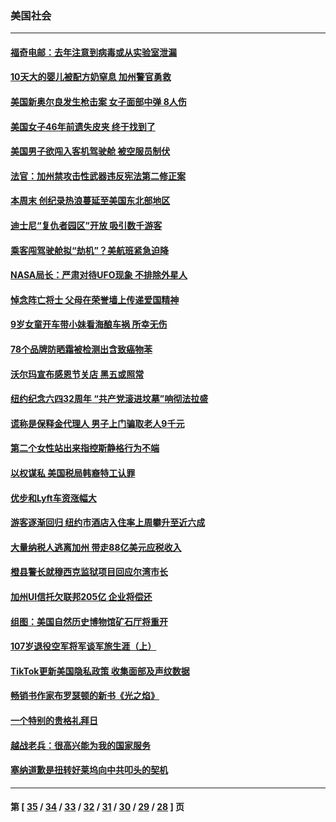 ### 美国社会
---
#### [福奇电邮：去年注意到病毒或从实验室泄漏](../../pages/ncid1078160/n13000275.md) 
#### [10天大的婴儿被配方奶窒息 加州警官勇救](../../pages/ncid1078160/n13002973.md) 
#### [美国新奥尔良发生枪击案 女子面部中弹 8人伤](../../pages/ncid1078160/n13003164.md) 
#### [美国女子46年前遗失皮夹 终于找到了](../../pages/ncid1078160/n13002619.md) 
#### [美国男子欲闯入客机驾驶舱 被空服员制伏](../../pages/ncid1078160/n13002361.md) 
#### [法官：加州禁攻击性武器违反宪法第二修正案](../../pages/ncid1078160/n13001916.md) 
#### [本周末 创纪录热浪蔓延至美国东北部地区](../../pages/ncid1078160/n13001910.md) 
#### [迪士尼“复仇者园区”开放 吸引数千游客](../../pages/ncid1078160/n13001279.md) 
#### [乘客闯驾驶舱拟“劫机”？美航班紧急迫降](../../pages/ncid1078160/n13001425.md) 
#### [NASA局长：严肃对待UFO现象 不排除外星人](../../pages/ncid1078160/n13001459.md) 
#### [悼念阵亡将士 父母在荣誉墙上传递爱国精神](../../pages/ncid1078160/n13000297.md) 
#### [9岁女童开车带小妹看海酿车祸 所幸无伤](../../pages/ncid1078160/n13000840.md) 
#### [78个品牌防晒霜被检测出含致癌物苯](../../pages/ncid1078160/n13001182.md) 
#### [沃尔玛宣布感恩节关店 黑五或照常](../../pages/ncid1078160/n13001172.md) 
#### [纽约纪念六四32周年 “共产党滚进坟墓”响彻法拉盛](../../pages/ncid1078160/n13000673.md) 
#### [谎称是保释金代理人 男子上门骗取老人9千元](../../pages/ncid1078160/n13000536.md) 
#### [第二个女性站出来指控斯静格行为不端](../../pages/ncid1078160/n13000540.md) 
#### [以权谋私 美国税局韩裔特工认罪](../../pages/ncid1078160/n13000543.md) 
#### [优步和Lyft车资涨幅大](../../pages/ncid1078160/n13000545.md) 
#### [游客逐渐回归 纽约市酒店入住率上周攀升至近六成](../../pages/ncid1078160/n13000572.md) 
#### [大量纳税人逃离加州 带走88亿美元应税收入](../../pages/ncid1078160/n13000232.md) 
#### [橙县警长就穆西克监狱项目回应尔湾市长](../../pages/ncid1078160/n13000373.md) 
#### [加州UI信托欠联邦205亿 企业将偿还](../../pages/ncid1078160/n13000346.md) 
#### [组图：美国自然历史博物馆矿石厅将重开](../../pages/ncid1078160/n12998676.md) 
#### [107岁退役空军将军谈军旅生涯（上）](../../pages/ncid1078160/n13000270.md) 
#### [TikTok更新美国隐私政策 收集面部及声纹数据](../../pages/ncid1078160/n13000076.md) 
#### [畅销书作家布罗瑟顿的新书《光之焰》](../../pages/ncid1078160/n13000044.md) 
#### [一个特别的贵格礼拜日](../../pages/ncid1078160/n12999933.md) 
#### [越战老兵：很高兴能为我的国家服务](../../pages/ncid1078160/n12999859.md) 
#### [塞纳道歉是扭转好莱坞向中共叩头的契机](../../pages/ncid1078160/n12999213.md) 

---
#### 第 [ [35](./35.md) / [34](./34.md) / [33](./33.md) / [32](./32.md) / [31](./31.md) / [30](./30.md) / [29](./29.md) / [28](./28.md) ] 页
